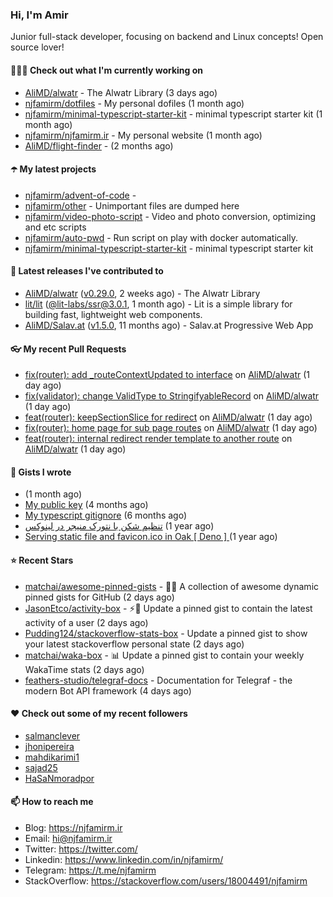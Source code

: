 ### Hi, I'm Amir

Junior full-stack developer, focusing on backend and Linux concepts!
Open source lover!

#### 👨🏻‍💻 Check out what I'm currently working on

- [AliMD/alwatr](https://github.com/AliMD/alwatr) - The Alwatr Library (3 days ago)
- [njfamirm/dotfiles](https://github.com/njfamirm/dotfiles) - My personal dofiles (1 month ago)
- [njfamirm/minimal-typescript-starter-kit](https://github.com/njfamirm/minimal-typescript-starter-kit) - minimal typescript starter kit (1 month ago)
- [njfamirm/njfamirm.ir](https://github.com/njfamirm/njfamirm.ir) - My personal website (1 month ago)
- [AliMD/flight-finder](https://github.com/AliMD/flight-finder) -  (2 months ago)

#### ☂️ My latest projects

- [njfamirm/advent-of-code](https://github.com/njfamirm/advent-of-code) - 
- [njfamirm/other](https://github.com/njfamirm/other) - Unimportant files are dumped here
- [njfamirm/video-photo-script](https://github.com/njfamirm/video-photo-script) - Video and photo conversion, optimizing and etc scripts
- [njfamirm/auto-pwd](https://github.com/njfamirm/auto-pwd) - Run script on play with docker automatically.
- [njfamirm/minimal-typescript-starter-kit](https://github.com/njfamirm/minimal-typescript-starter-kit) - minimal typescript starter kit

#### 🎉 Latest releases I've contributed to

- [AliMD/alwatr](https://github.com/AliMD/alwatr) ([v0.29.0](https://github.com/AliMD/alwatr/releases/tag/v0.29.0), 2 weeks ago) - The Alwatr Library
- [lit/lit](https://github.com/lit/lit) ([@lit-labs/ssr@3.0.1](https://github.com/lit/lit/releases/tag/%40lit-labs/ssr%403.0.1), 1 month ago) - Lit is a simple library for building fast, lightweight web components.
- [AliMD/Salav.at](https://github.com/AliMD/Salav.at) ([v1.5.0](https://github.com/AliMD/Salav.at/releases/tag/v1.5.0), 11 months ago) - Salav.at Progressive Web App

#### 👓 My recent Pull Requests

- [fix(router): add _routeContextUpdated to interface](https://github.com/AliMD/alwatr/pull/865) on [AliMD/alwatr](https://github.com/AliMD/alwatr) (1 day ago)
- [fix(validator): change ValidType to StringifyableRecord](https://github.com/AliMD/alwatr/pull/864) on [AliMD/alwatr](https://github.com/AliMD/alwatr) (1 day ago)
- [feat(router): keepSectionSlice for redirect](https://github.com/AliMD/alwatr/pull/863) on [AliMD/alwatr](https://github.com/AliMD/alwatr) (1 day ago)
- [fix(router): home page for sub page routes](https://github.com/AliMD/alwatr/pull/862) on [AliMD/alwatr](https://github.com/AliMD/alwatr) (1 day ago)
- [feat(router): internal redirect render template to another route](https://github.com/AliMD/alwatr/pull/861) on [AliMD/alwatr](https://github.com/AliMD/alwatr) (1 day ago)

#### 📓 Gists I wrote

- [](https://gist.github.com/022d07ecd84e69ad31ef0bcd32d86b59) (1 month ago)
- [My public key](https://gist.github.com/879f720c9ca74a0934ce571b7285ed34) (4 months ago)
- [My typescript gitignore](https://gist.github.com/6a40b1912daab3f91a02a7b53f3f76c3) (6 months ago)
- [تنظیم شکن با نتورک منیجر در لینوکس](https://gist.github.com/cc40c344e89bdcdf77085cbf1fc05162) (1 year ago)
- [Serving static file and favicon.ico in Oak [ Deno ] ](https://gist.github.com/9bcaca2b6a672e729c099193b4aafe9f) (1 year ago)

#### ⭐ Recent Stars

- [matchai/awesome-pinned-gists](https://github.com/matchai/awesome-pinned-gists) - 📌✨ A collection of awesome dynamic pinned gists for GitHub (2 days ago)
- [JasonEtco/activity-box](https://github.com/JasonEtco/activity-box) - ⚡️📌 Update a pinned gist to contain the latest activity of a user (2 days ago)
- [Pudding124/stackoverflow-stats-box](https://github.com/Pudding124/stackoverflow-stats-box) - Update a pinned gist to show your latest stackoverflow personal state (2 days ago)
- [matchai/waka-box](https://github.com/matchai/waka-box) - 📊 Update a pinned gist to contain your weekly WakaTime stats (2 days ago)
- [feathers-studio/telegraf-docs](https://github.com/feathers-studio/telegraf-docs) - Documentation for Telegraf - the modern Bot API framework (4 days ago)

#### ♥️ Check out some of my recent followers

- [salmanclever](https://github.com/salmanclever)
- [jhonipereira](https://github.com/jhonipereira)
- [mahdikarimi1](https://github.com/mahdikarimi1)
- [sajad25](https://github.com/sajad25)
- [HaSaNmoradpor](https://github.com/HaSaNmoradpor)

#### 📫 How to reach me

- Blog: https://njfamirm.ir
- Email: hi@njfamirm.ir
- Twitter: https://twitter.com/
- Linkedin: https://www.linkedin.com/in/njfamirm/
- Telegram: https://t.me/njfamirm
- StackOverflow: https://stackoverflow.com/users/18004491/njfamirm
